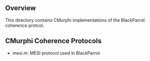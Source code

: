 ## Overview
This directory contains CMurphi implementations of the BlackParrot coherence protcol.

## CMurphi Coherence Protocols
- mesi.m: MESI protocol used in BlackParrot
